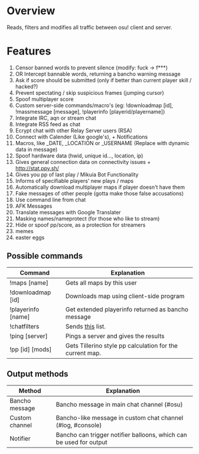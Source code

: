 # Overview
Reads, filters and modifies all traffic between osu! client and server.

# Features
1. Censor banned words to prevent silence (modify: fuck -> f***)
1. OR Intercept bannable words, returning a bancho warning message
1. Ask if score should be submitted (only if better than current player skill / hacked?)
1. Prevent spectating / skip suspicious frames (jumping cursor)
1. Spoof multiplayer score
1. Custom server-side commands/macro's (eg: !downloadmap [id], !massmessage [message], !playerinfo [playerid/playername])
1. Integrate IRC, aqn or stream chat
1. Integrate RSS feed as chat
1. Ecrypt chat with other Relay Server users (RSA)
1. Connect with Calender (Like google's), + Notifications
1. Macros, like _DATE, _LOCATION or _USERNAME (Replace with dynamic data in message)
1. Spoof hardware data (hwid, unique id..., location, ip)
1. Gives general connection data on connectivity issues + http://stat.ppy.sh/
1. Gives you pp of last play / Mikuia Bot Functionality
1. Informs of specifiable players' new plays / maps
1. Automatically download multiplayer maps if player doesn't have them
1. Fake messages of other people (gotta make those false accusations)
1. Use command line from chat
1. AFK Messages
1. Translate messages with Google Translater
1. Masking names/nameprotect (for those who like to stream)
1. Hide or spoof pp/score, as a protection for streamers
2. memes
3. easter eggs


## Possible commands
| Command           | Explanation  | 
| -------------------|-------------|
| !maps [name]       | Gets all maps by this user |
| !downloadmap [id]  | Downloads map using client-side program      |
| !playerinfo [name] | Get extended playerinfo returned as bancho message|
| !chatfilters       | Sends [this](https://gist.github.com/shavitush/798987e2fe32225b9125) list. |
| !ping [server]     | Pings a server and gives the results
| !pp [id] [mods]    | Gets Tillerino style pp calculation for the current map.|

## Output methods
Method | Explanation
--- | ---
Bancho message | Bancho message in main chat channel (#osu)
Custom channel | Bancho-like message in custom chat channel (#log, #console)
Notifier | Bancho can trigger notifier balloons, which can be used for output
